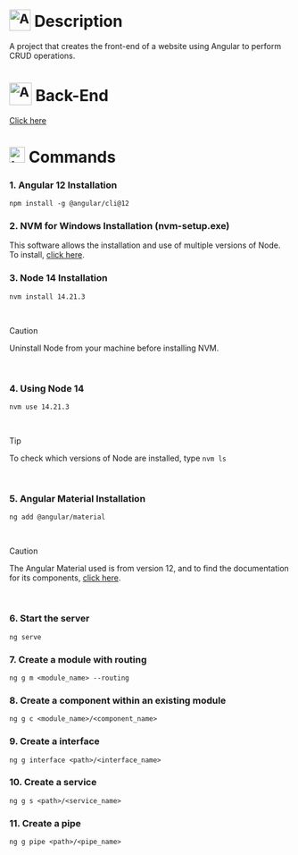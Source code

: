 # <sub><img src="https://github.com/user-attachments/assets/b3ee17e4-1686-41d5-b09e-907449b74a42" alt="Angular icon" width="38"></sub> Description
A project that creates the front-end of a website using Angular to perform CRUD operations.

# <sub><img src="https://github.com/user-attachments/assets/01e3faca-d9f5-4139-80b9-331cc92c32ff" alt="Angular icon" width="40"></sub> Back-End
[Click here](https://github.com/MatheusADC/crud-spring)

# <img src="https://github.com/user-attachments/assets/d8b94be8-9f4c-4b5a-bb38-84b5d91c20e5" alt="terminal icon" width="28"> Commands
### 1. Angular 12 Installation
```
npm install -g @angular/cli@12
```

### 2. NVM for Windows Installation (nvm-setup.exe)
This software allows the installation and use of multiple versions of Node. To install, [click here](https://github.com/coreybutler/nvm-windows/releases).


### 3. Node 14 Installation
```
nvm install 14.21.3
```

<br/>

> [!CAUTION]
> Uninstall Node from your machine before installing NVM.

<br/>

### 4. Using Node 14
```
nvm use 14.21.3
```

<br/>

> [!TIP]
> To check which versions of Node are installed, type ```nvm ls```

<br/>

### 5. Angular Material Installation
```
ng add @angular/material
```

<br/>

> [!CAUTION]
> The Angular Material used is from version 12, and to find the documentation for its components, [click here](https://v12.material.angular.io/components/categories).

<br/>

### 6. Start the server
```
ng serve
```

### 7. Create a module with routing
```
ng g m <module_name> --routing
```

### 8. Create a component within an existing module
```
ng g c <module_name>/<component_name>
```

### 9. Create a interface
```
ng g interface <path>/<interface_name>
```

### 10. Create a service
```
ng g s <path>/<service_name>
```

### 11. Create a pipe
```
ng g pipe <path>/<pipe_name>
```
